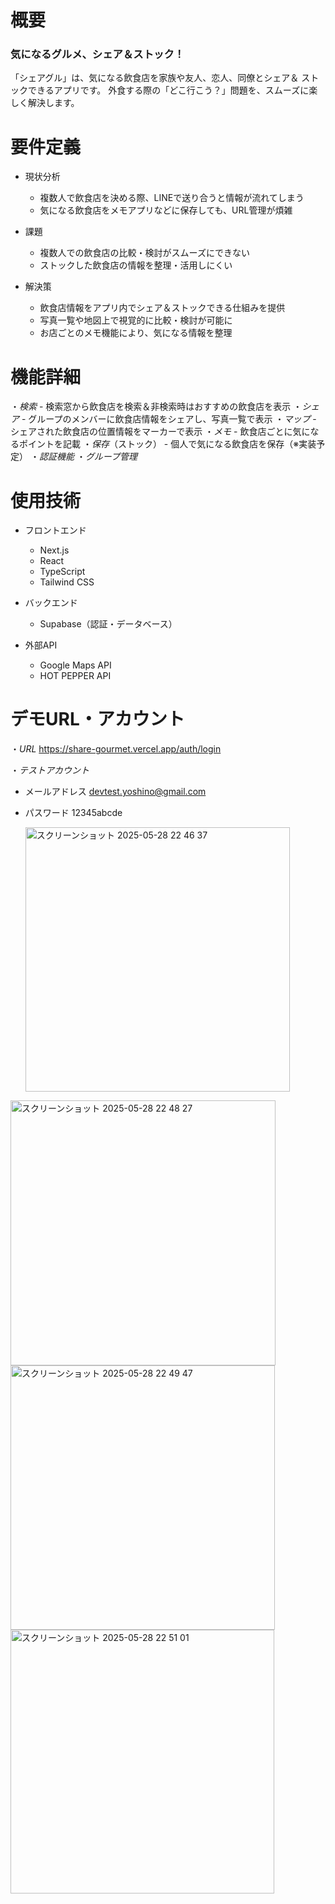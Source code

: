 # 概要
### 気になるグルメ、シェア＆ストック！
「シェアグル」は、気になる飲食店を家族や友人、恋人、同僚とシェア＆
ストックできるアプリです。
外食する際の「どこ行こう？」問題を、スムーズに楽しく解決します。

# 要件定義
* 現状分析
    * 複数人で飲食店を決める際、LINEで送り合うと情報が流れてしまう
    * 気になる飲食店をメモアプリなどに保存しても、URL管理が煩雑

* 課題
    * 複数人での飲食店の比較・検討がスムーズにできない
    * ストックした飲食店の情報を整理・活用しにくい

* 解決策
    * 飲食店情報をアプリ内でシェア＆ストックできる仕組みを提供
    * 写真一覧や地図上で視覚的に比較・検討が可能に
    * お店ごとのメモ機能により、気になる情報を整理

# 機能詳細
・*検索* - 検索窓から飲食店を検索＆非検索時はおすすめの飲食店を表示
・*シェア* - グループのメンバーに飲食店情報をシェアし、写真一覧で表示
・*マップ* - シェアされた飲食店の位置情報をマーカーで表示
・*メモ* - 飲食店ごとに気になるポイントを記載
・*保存*（ストック） - 個人で気になる飲食店を保存（※実装予定）
・*認証機能*
・*グループ管理*

# 使用技術
* フロントエンド
    * Next.js
    * React
    * TypeScript
    * Tailwind CSS

* バックエンド
    * Supabase（認証・データベース）

* 外部API
    * Google Maps API
    * HOT PEPPER API

# デモURL・アカウント
・*URL*
https://share-gourmet.vercel.app/auth/login

・*テストアカウント*
 - メールアドレス
devtest.yoshino@gmail.com

 - パスワード
12345abcde

   <img width="423" alt="スクリーンショット 2025-05-28 22 46 37" src="https://github.com/user-attachments/assets/d4fb957f-1a7e-49ff-9118-ab8d7d2d6d9b" />
<img width="424" alt="スクリーンショット 2025-05-28 22 48 27" src="https://github.com/user-attachments/assets/f80a8861-dd25-4c41-9139-e86ba8974391" />
<img width="423" alt="スクリーンショット 2025-05-28 22 49 47" src="https://github.com/user-attachments/assets/ba924459-150b-4f1c-8f56-7851e999964e" />
<img width="422" alt="スクリーンショット 2025-05-28 22 51 01" src="https://github.com/user-attachments/assets/e1b7946b-ad69-4a5b-ba73-d55675da911f" />
